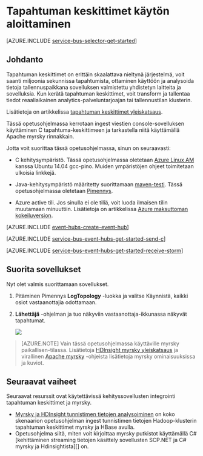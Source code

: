 <properties
    pageTitle="Tapahtuman lihavoituna C ja Apache myrsky aloittaminen | Microsoft Azure"
    description="Katso tämä opetusohjelma Azure tapahtuman solmukohdat käytön aloittaminen tapahtumien lähettäminen c ja vastaanottaa Apache myrsky-klusterin."
    services="event-hubs"
    documentationCenter=""
    authors="jtaubensee"
    manager="timlt"
    editor=""/>

<tags
    ms.service="event-hubs"
    ms.workload="na"
    ms.tgt_pltfrm="c"
    ms.devlang="java"
    ms.topic="article"
    ms.date="08/16/2016"
    ms.author="jotaub;sethm"/>

# <a name="get-started-with-event-hubs"></a>Tapahtuman keskittimet käytön aloittaminen

[AZURE.INCLUDE [service-bus-selector-get-started](../../includes/service-bus-selector-get-started.md)]

## <a name="introduction"></a>Johdanto

Tapahtuman keskittimet on erittäin skaalattava nieltynä järjestelmä, voit saanti miljoonia sekunnissa tapahtumista, ottaminen käyttöön ja analysoida tietoja tallennuspaikkana sovelluksen valmistettu yhdistetyn laitteita ja sovelluksia. Kun kerätä tapahtuman keskittimet, voit transform ja tallentaa tiedot reaaliaikainen analytics-palveluntarjoajan tai tallennustilan klusterin.

Lisätietoja on artikkelissa [tapahtuman keskittimet yleiskatsaus].

Tässä opetusohjelmassa kerrotaan ingest viestien console-sovelluksen käyttäminen C tapahtuma-keskittimeen ja tarkastella niitä käyttämällä Apache myrsky rinnakkain.

Jotta voit suorittaa tässä opetusohjelmassa, sinun on seuraavasti:

+ C kehitysympäristö. Tässä opetusohjelmassa oletetaan [Azure Linux AM](../virtual-machines/virtual-machines-linux-quick-create-cli.md) kanssa Ubuntu 14.04 gcc-pino. Muiden ympäristöjen ohjeet toimitetaan ulkoisia linkkejä.

+ Java-kehitysympäristö määritetty suorittamaan [maven-testi](http://maven.apache.org/). Tässä opetusohjelmassa oletetaan [Pimennys](https://www.eclipse.org/).

+ Azure active tili. Jos sinulla ei ole tiliä, voit luoda ilmaisen tilin muutamaan minuuttiin. Lisätietoja on artikkelissa [Azure maksuttoman kokeiluversion](https://azure.microsoft.com/pricing/free-trial/).

[AZURE.INCLUDE [event-hubs-create-event-hub](../../includes/event-hubs-create-event-hub.md)]

[AZURE.INCLUDE [service-bus-event-hubs-get-started-send-c](../../includes/service-bus-event-hubs-get-started-send-c.md)]

[AZURE.INCLUDE [service-bus-event-hubs-get-started-receive-storm](../../includes/service-bus-event-hubs-get-started-receive-storm.md)]

## <a name="run-the-applications"></a>Suorita sovellukset

Nyt olet valmis suorittamaan sovellukset.

1.  Pitäminen Pimennys **LogTopology** -luokka ja valitse Käynnistä, kaikki osiot vastaanottajia odottamaan.

2.  **Lähettäjä** -ohjelman ja tuo näkyviin vastaanottaja-ikkunassa näkyvät tapahtumat.

    ![][23]

> [AZURE.NOTE] Vain tässä opetusohjelmassa käyttäville myrsky paikallisen-tilassa. Lisätietoja [HDInsight myrsky yleiskatsaus] ja virallinen [Apache myrsky] -ohjeista lisätietoja myrsky ominaisuuksissa ja kuviot.

## <a name="next-steps"></a>Seuraavat vaiheet

Seuraavat resurssit ovat käytettävissä kehityssovellusten integrointi tapahtuman keskittimet ja myrsky.

- [Myrsky ja HDInsight tunnistimen tietojen analysoiminen][] on koko skenaarion opetusohjelman ingest tunnistimen tietojen Hadoop-klusterin tapahtuman keskittimet myrsky ja HBase avulla.
- Opetusohjelma siitä, miten voit kirjoittaa myrsky putkistot käyttämällä C# [kehittäminen streaming tietojen käsittely sovellusten SCP.NET ja C# myrsky ja Hdinsightista][] on.

<!-- Images. -->
[23]: ./media/event-hubs-c-storm-getstarted/receive-storm3.png

<!-- Links -->
[Azure classic portal]: https://manage.windowsazure.com/
[Event Processor Host]: https://www.nuget.org/packages/Microsoft.Azure.ServiceBus.EventProcessorHost
[Tapahtuman keskittimet yleiskatsaus]: event-hubs-overview.md

[Apache myrsky]: https://storm.incubator.apache.org
[HDInsight myrsky yleiskatsaus]: ../hdinsight/hdinsight-storm-overview.md/
[Myrsky ja HDInsight tunnistimen tietojen analysoiminen]: ../hdinsight/hdinsight-storm-sensor-data-analysis.md
[Kehittää streaming tietojen käsittely sovellusten SCP.NET ja C# myrsky ja Hdinsightiin]: ../hdinsight/hdinsight-storm-develop-csharp-visual-studio-topology.md
